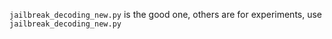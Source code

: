 `jailbreak_decoding_new.py` is the good one, others are for experiments, use `jailbreak_decoding_new.py`